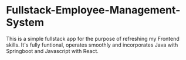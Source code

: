 # Fullstack-Employee-Management-System

This is a simple fullstack app for the purpose of refreshing my Frontend skills. It's fully funtional, operates smoothly and incorporates Java with Springboot and 
Javascript with React.
